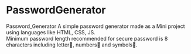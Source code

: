 # PasswordGenerator
Password_Generator
A simple password generator made as a Mini project using languages like HTML, CSS, JS.</br>
Minimum password length recommended for secure password is 8️ characters including letter🔡, numbers🔢 and symbols🔣.</br>
